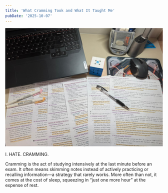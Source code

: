 ```yaml
---
title: 'What Cramming Took and What It Taught Me'
pubDate: '2025-10-07'
---
```


![My desk the night before Geography finals exam](./_assets/cramming.jpeg)

I. HATE. CRAMMING.

Cramming is the act of studying intensively at the last minute before an exam. It often means skimming notes instead of actively practicing or recalling information—a strategy that rarely works. More often than not, it comes at the cost of sleep, squeezing in “just one more hour” at the expense of rest.